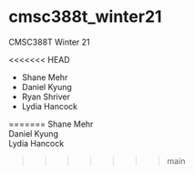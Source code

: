 # cmsc388t_winter21

CMSC388T Winter 21

<<<<<<< HEAD
- Shane Mehr
- Daniel Kyung
- Ryan Shriver
- Lydia Hancock

=======
Shane Mehr  
Daniel Kyung  
Lydia Hancock  
>>>>>>> main
